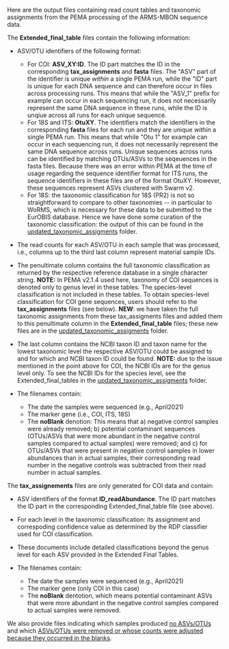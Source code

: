 Here are the output files containing read count tables and taxonomic assignments from the PEMA processing of the ARMS-MBON sequence data. 

The __Extended_final_table__ files contain the following information:

* ASV/OTU identifiers of the following format:
  * For COI: __ASV_XY:ID__. The ID part matches the ID in the corresponding __tax_assignments__ and __fasta__ files. The "ASV" part of the identifier is unique _within_ a single PEMA run, while the "ID" part is unique for each DNA sequence and can therefore occur in files across processing runs. This means that while the "ASV_1" prefix for example can occur in each sequencing run, it does not necessarily represent the same DNA sequence in these runs, while the ID is unqiue across all runs for each unique sequence.
  * For 18S and ITS: __OtuXY__. The identifiers match the identifiers in the corresponding __fasta__ files for each run and they are unique _within_ a single PEMA run. This means that while "Otu 1" for example can occur in each sequencing run, it does not necessarily represent the same DNA sequence across runs. Unique sequences across runs can be identified by matching OTUs/ASVs to the seqeuences in the fasta files. Because there was an error within PEMA at the time of usage regarding the sequence identifier format for ITS runs, the sequence identifiers in these files are of the format OtuXY. However, these sequences represent ASVs clustered with Swarm v2.
  * For 18S: the taxonomic classification for 18S (PR2) is not so straightforward to compare to other taxonomies -- in particular to WoRMS, which is necessary for these data to be submitted to the EurOBIS database. Hence we have done some curation of the taxonomic classification: the output of this can be found in the  [updated_taxonomic_assigments](https://github.com/arms-mbon/data_workspace/tree/main/analysis_data/from_pema/processing_batch1/updated_taxonomic_assignments) folder. 

* The read counts for each ASV/OTU in each sample that was processed, i.e., columns up to the third last column represent material sample IDs. 
  
* The penultimate column contains the full taxonomic classification as returned by the respective reference database in a single character string. __NOTE:__ In PEMA v2.1.4 used here, taxonomy of COI sequences is denoted only to genus level in these tables. The species-level classification is not included in these tables. To obtain species-level classification for COI gene sequences, users should refer to the __tax_assignments__ files (see below). __NEW__: we have taken the full taxonomic assignments from these tax_assigments files and added them to this penultimate column in the __Extended_final_table__ files; these new files are in the [updated_taxonomic_assigments](https://github.com/arms-mbon/data_workspace/tree/main/analysis_data/from_pema/processing_batch1/updated_taxonomic_assignments) folder.
  
* The last column contains the NCBI taxon ID and taxon name for the lowest taxonomic level the respective ASV/OTU could be assigned to and for which and NCBI taxon ID could be found. __NOTE:__ due to the issue mentioned in the point above for COI, the NCBI IDs are for the genus level only. To see the NCBI IDs for the species level, see the Extended_final_tables in the [updated_taxonomic_assigments](https://github.com/arms-mbon/data_workspace/tree/main/analysis_data/from_pema/processing_batch1/updated_taxonomic_assignments) folder.

* The filenames contain:
  * The date the samples were sequenced (e.g., April2021)
  * The marker gene (i.e., COI, ITS, 18S)
  * The __noBlank__ denotion: This means that a) negative control samples were already removed; b) potential contaminant sequences (OTUs/ASVs that were more abundant in the negative control samples compared to actual samples) were removed; and c) for OTUs/ASVs that were present in negative control samples in lower abundances than in actual samples, their corresponding read number in the negative controls was subtracted from their read number in actual samples.

The __tax_assignements__ files are only generated for COI data and contain:

* ASV identifiers of the format __ID_readAbundance__. The ID part matches the ID part in the corresponding Extended_final_table file (see above).
  
* For each level in the taxonomic classification: its assignment and correspoding confidence value as determined by the RDP classifier used for COI classification.
  
* These documents include detailed classifications beyond the genus level for each ASV provided in the Extended Final Tables.
  
* The filenames contain:
  * The date the samples were sequenced (e.g., April2021)
  * The marker gene (only COI in this case)
  * The __noBlank__ dentotion, which means potential contaminant ASVs that were more abundant in the negative control samples compared to actual samples were removed.

We also provide files indicating which samples produced [no ASVs/OTUs](https://github.com/arms-mbon/data_workspace/blob/main/analysis_data/from_pema/processing_batch1/taxonomic_assignments/Samples_with_no_results.xlsx) and which [ASVs/OTUs were removed or whose counts were adjusted because they occurred in the blanks](https://github.com/arms-mbon/data_workspace/blob/main/analysis_data/from_pema/processing_batch1/taxonomic_assignments/OTUs_ASVs%20that%20were%20removed_modified%20because%20they%20occurred%20in%20the%20blanks.xlsx).
